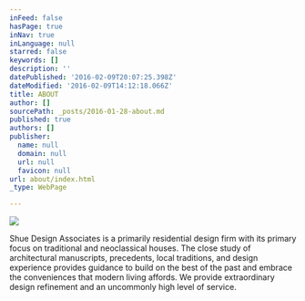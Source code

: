 ```yaml
---
inFeed: false
hasPage: true
inNav: true
inLanguage: null
starred: false
keywords: []
description: ''
datePublished: '2016-02-09T20:07:25.398Z'
dateModified: '2016-02-09T14:12:18.066Z'
title: ABOUT
author: []
sourcePath: _posts/2016-01-28-about.md
published: true
authors: []
publisher:
  name: null
  domain: null
  url: null
  favicon: null
url: about/index.html
_type: WebPage

---
```

![](https://the-grid-user-content.s3-us-west-2.amazonaws.com/2f1c65f9-9f89-4ebb-a511-5a81d6c856d0.png)

Shue Design Associates is a primarily residential design firm with its primary focus on traditional and neoclassical houses.  The close study of architectural manuscripts, precedents, local traditions, and design experience provides guidance to build on the best of the past and embrace the conveniences that modern living affords.  We provide extraordinary design refinement and an uncommonly high level of service.